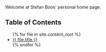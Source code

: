 <p>Welcome at Stefan Boos' personal home page.</p>

<h2>Table of Contents</h2>
<ul>
{% for file in site.content_root %}
  <li>
    <a href="{{ file.url }}">
      {{ file.title }}
    </a>
  </li>
{% endfor %}
</ul>
